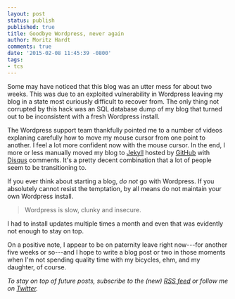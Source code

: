 ```yaml
---
layout: post
status: publish
published: true
title: Goodbye Wordpress, never again
author: Moritz Hardt
comments: true
date: '2015-02-08 11:45:39 -0800'
tags:
- tcs
---
```


Some may have noticed that this blog was an utter mess for about two weeks.
This was due to an exploited vulnerability in Wordpress leaving my blog 
in a state most curiously difficult to recover from. The only thing not
corrupted by this hack was an SQL database dump of my blog
that turned out to be inconsistent with a fresh Wordpress install. 

The Wordpress support team thankfully pointed me to a number of videos
explaning carefully how to move my mouse
cursor from one point to another. I feel a lot more confident now with the mouse
cursor. In the
end, I more or less manually moved my blog to [Jekyll](http://jekyllrb.com) hosted by
[GitHub](https://pages.github.com) with [Disqus](http://disqus.com) comments.
It's a pretty decent combination that a lot of people seem to be transitioning
to. 

If you ever think about starting a blog, *do not* go with Wordpress. 
If you absolutely
cannot resist the temptation, by all means do not maintain your own Wordpress
install. 

> Wordpress is slow, clunky and insecure. 

I had to install updates
multiple times a month and even that was evidently not enough to stay on top.

On a positive note, I appear to be on paternity leave right now---for another
five weeks or so---and I hope to write a blog post or two in those moments
when I'm not spending quality time with my bicycles, ehm, and my daughter, of
course.

_To stay on top of future posts, subscribe to the (new) [RSS feed](http://blog.mrtz.org/feed.xml)
or follow me on [Twitter](https://www.twitter.com/mrtz)._
